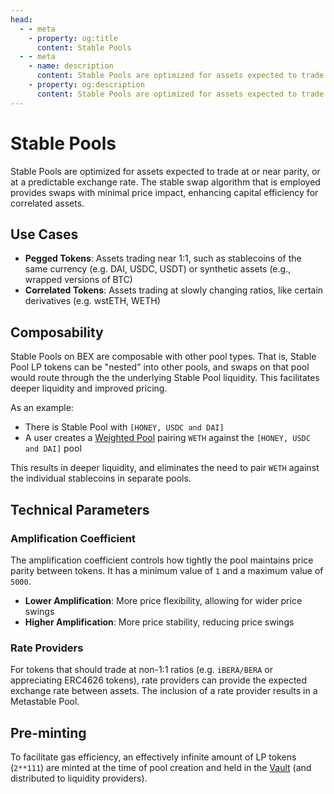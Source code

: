 ```yaml
---
head:
  - - meta
    - property: og:title
      content: Stable Pools
  - - meta
    - name: description
      content: Stable Pools are optimized for assets expected to trade at or near parity, or at a predictable exchange rate
    - property: og:description
      content: Stable Pools are optimized for assets expected to trade at or near parity, or at a predictable exchange rate
---
```


# Stable Pools

Stable Pools are optimized for assets expected to trade at or near parity, or at a predictable exchange rate. The stable swap algorithm that is employed provides swaps with minimal price impact, enhancing capital efficiency for correlated assets.

## Use Cases

- **Pegged Tokens**: Assets trading near 1:1, such as stablecoins of the same currency (e.g. DAI, USDC, USDT) or synthetic assets (e.g., wrapped versions of BTC)
- **Correlated Tokens**: Assets trading at slowly changing ratios, like certain derivatives (e.g. wstETH, WETH)

## Composability

Stable Pools on BEX are composable with other pool types. That is, Stable Pool LP tokens can be "nested" into other pools, and swaps on that pool would route through the the underlying Stable Pool liquidity. This facilitates deeper liquidity and improved pricing.

As an example:

- There is Stable Pool with `[HONEY, USDC and DAI]`
- A user creates a [Weighted Pool](/learn/concepts/pools/weighted-pools) pairing `WETH` against the `[HONEY, USDC and DAI]` pool

This results in deeper liquidity, and eliminates the need to pair `WETH` against the individual stablecoins in separate pools.

## Technical Parameters

### Amplification Coefficient

The amplification coefficient controls how tightly the pool maintains price parity between tokens. It has a minimum value of `1` and a maximum value of `5000`.

- **Lower Amplification**: More price flexibility, allowing for wider price swings
- **Higher Amplification**: More price stability, reducing price swings

### Rate Providers

For tokens that should trade at non-1:1 ratios (e.g. `iBERA/BERA` or appreciating ERC4626 tokens), rate providers can provide the expected exchange rate between assets. The inclusion of a rate provider results in a Metastable Pool.

## Pre-minting

To facilitate gas efficiency, an effectively infinite amount of LP tokens (`2**111`) are minted at the time of pool creation and held in the [Vault](/learn/concepts/vault) (and distributed to liquidity providers).
